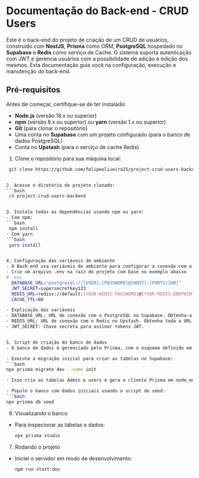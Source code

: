 # Documentação do Back-end - CRUD Users

Este é o back-end do projeto de criação de um CRUD de usuários, construído com **NestJS**, **Prisma** como ORM, **PostgreSQL** hospedado no **Supabase** e **Redis** como serviço de Cache. O sistema suporta autenticação com JWT e gerencia usuários com a possibilidade de adição e edição dos mesmos. Esta documentação guia você na configuração, execução e manutenção do back-end.

## Pré-requisitos

Antes de começar, certifique-se de ter instalado:
- **Node.js** (versão 18.x ou superior)
- **npm** (versão 8.x ou superior) ou **yarn** (versão 1.x ou superior)
- **Git** (para clonar o repositório)
- Uma conta no **Supabase** com um projeto configurado (para o banco de dados PostgreSQL)
- Conta no **Upstash** (para o serviço de cache Redis)


1. Clone o repositório para sua máquina local:
  ```bash
   git clone https://github.com/felipeoliveira25/project-crud-users-backend.git


2. Acesse o diretório do projeto clonado:
  ```bash
   cd project-crud-users-backend


3. Instale todas as dependências usando npm ou yarn:
- Com npm:
  ```bash
   npm install
- Com yarn
  ```bash
   yarn install


4. Configuração das variáveis de ambiente
- O Back-end usa variáveis de ambiente para configurar a conexão com o banco de dados, a autenticação JWT e o cacheamento com Redis
- Crie um arquivo .env na raiz do projeto com base no exemplo abaixo
  # .env
    DATABASE_URL="postgresql://[USER]:[PASSWORD]@[HOST]:[PORT]/[DB]"
    JWT_SECRET=supersecretkey123
    REDIS_URL=rediss://default:[YOUR-REDIS-PASSWORD]@[YOUR-REDIS-ENDPOINT].upstash.io:6379
    CACHE_TTL=60

- Explicação das variáveis
  - DATABASE_URL: URL de conexão com o PostgreSQL no Supabase. Obtenha-a clicando no botão "Connect" que fica ao lado do nome do projeto e selecionando a "Session pooler".
  - REDIS_URL: URL de conexão com o Redis no Upstash. Obtenha toda a URL criando uma instância Redis e copiar a URL de conexão do Redis (TCP)
  - JWT_SECRET: Chave secreta para assinar tokens JWT.


5. Script de criação do banco de dados
- O banco de dados é gerenciado pelo Prisma, com o esquema definido em prisma/schema.prisma. As tabelas são criadas via migrações do Prisma.

- Execute a migração inicial para criar as tabelas no Supabase:
  ```bash
  npx prisma migrate dev --name init

- Isso cria as tabelas Admin e users e gera o cliente Prisma em node_modules/@prisma/client.

- Popule o banco com dados iniciais usando o script de seed:
  ```bash
  npx prisma db seed
  ```


6. Visualizando o banco
- Para inspecionar as tabelas e dados:
  ```bash
  npx prisma studio


7. Rodando o projeto
- Iniciei o servidor em modo de desenvolvimento:
  ```bash
  npm run start:dev
